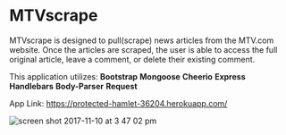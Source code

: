 # MTVscrape

MTVscrape is designed to pull(scrape) news articles from the MTV.com website. Once the articles are scraped, the user is able to access the full original article, leave a comment, or delete their existing comment. 

This application utilizes: 
<strong>Bootstrap</strong>
<strong>Mongoose</strong>
<strong>Cheerio</strong>
<strong>Express</strong>
<strong>Handlebars</strong>
<strong>Body-Parser</strong>
<strong>Request</strong>

App Link: https://protected-hamlet-36204.herokuapp.com/

![screen shot 2017-11-10 at 3 47 02 pm](https://user-images.githubusercontent.com/25890329/32678009-9c3613d2-c62e-11e7-9540-65d64f518496.png)

 
  
 
